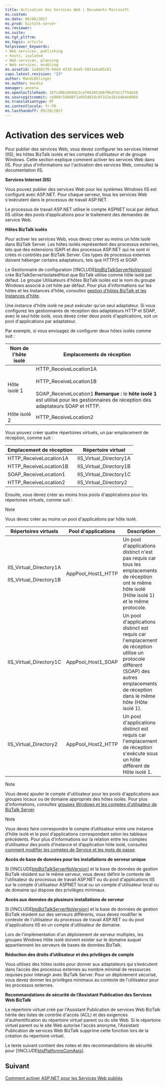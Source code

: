 ```yaml
---
title: Activation des Services Web | Documents Microsoft
ms.custom: 
ms.date: 06/08/2017
ms.prod: biztalk-server
ms.reviewer: 
ms.suite: 
ms.tgt_pltfrm: 
ms.topic: article
helpviewer_keywords:
- Web services, publishing
- hosts, isolated
- Web services, planning
- Web services, enabling
ms.assetid: 2a4681f6-9ded-423d-baa5-5831e6a85c61
caps.latest.revision: "23"
author: MandiOhlinger
ms.author: mandia
manager: anneta
ms.openlocfilehash: 1b7cd0b1694422caf04285206f0bd7411ff5de20
ms.sourcegitcommit: cb908c540d8f1a692d01dc8f313e16cb4b4e696d
ms.translationtype: MT
ms.contentlocale: fr-FR
ms.lasthandoff: 09/20/2017
---
```

# <a name="enabling-web-services"></a>Activation des services web
Pour publier des services Web, vous devez configurer les services Internet (IIS), les hôtes BizTalk isolés et les comptes d'utilisateur et de groupe Windows. Cette section explique comment activer les services Web dans IIS. Pour plus d'informations sur l'activation des services Web, consultez la documentation IIS.  
  
 **Services Internet (IIS)**  
  
 Vous pouvez publier des services Web pour les systèmes Windows IIS est configuré avec ASP.NET. Pour chaque serveur, tous les services Web s'exécutent dans le processus de travail ASP.NET.  
  
 Le processus de travail ASP.NET utilise le compte ASPNET local par défaut. IIS utilise des pools d’applications pour le traitement des demandes de service Web.  
  
 **Hôtes BizTalk isolés**  
  
 Pour activer les services Web, vous devez créer au moins un hôte isolé dans BizTalk Server. Les hôtes isolés représentent des processus externes, tels que des extensions ISAPI et des processus ASP.NET qui ne sont ni créés ni contrôlés par BizTalk Server. Ces types de processus externes doivent héberger certains adaptateurs, tels que HTTP/S et SOAP.  
  
 Le Gestionnaire de configuration [!INCLUDE[btsBizTalkServerNoVersion](../includes/btsbiztalkservernoversion-md.md)] crée BizTalkServerIsolatedHost que BizTalk utilise comme hôte isolé par défaut. Le groupe Utilisateurs d'hôtes BizTalk isolés est le nom du groupe Windows associé à cet hôte par défaut. Pour plus d’informations sur les hôtes et les Instances d’hôte, consultez [gestion d’hôtes BizTalk et les Instances d’hôte](../core/managing-biztalk-hosts-and-host-instances.md).  
  
 Une instance d'hôte isolé ne peut exécuter qu'un seul adaptateur. Si vous configurez les gestionnaires de réception des adaptateurs HTTP et SOAP, avec le seul hôte isolé, vous devez créer deux pools d'applications, soit un pool d'applications par adaptateur.  
  
 Par exemple, si vous envisagez de configurer deux hôtes isolés comme suit :  
  
|Nom de l'hôte isolé|Emplacements de réception|  
|------------------------|-----------------------|  
|Hôte isolé 1|HTTP_ReceiveLocation1A<br /><br /> HTTP_ReceiveLocation1B<br /><br /> SOAP_ReceiveLocation1 **Remarque :** le **hôte isolé 1** est utilisé pour les gestionnaires de réception des adaptateurs SOAP et HTTP.|  
|Hôte isolé 2|HTTP_ReceiveLocation2|  
  
 Vous pouvez créer quatre répertoires virtuels, un par emplacement de réception, comme suit :  
  
|Emplacement de réception|Répertoire virtuel|  
|----------------------|-----------------------|  
|HTTP_ReceiveLocation1A|IIS_Virtual_Directory1A|  
|HTTP_ReceiveLocation1B|IIS_Virtual_Directory1B|  
|SOAP_ReceiveLocation1|IIS_Virtual_Directory1C|  
|HTTP_ReceiveLocation2|IIS_Virtual_Directory2|  
  
 Ensuite, vous devez créer au moins trois pools d'applications pour les répertoires virtuels, comme suit :  
  
> [!NOTE]
>  Vous devez créer au moins un pool d'applications par hôte isolé.  
  
|Répertoires virtuels|Pool d'applications| Description|  
|-------------------------|----------------------|-----------------|  
|IIS_Virtual_Directory1A<br /><br /> IIS_Virtual_Directory1B|AppPool_Host1_HTTP|Un pool d'applications distinct n'est pas requis car tous les emplacements de réception ont le même hôte isolé (Hôte isolé 1) et le même protocole.|  
|IIS_Virtual_Directory1C|AppPool_Host1_SOAP|Un pool d'applications distinct est requis car l'emplacement de réception utilise un protocole différent (SOAP) des autres emplacements de réception dans le même hôte (Hôte isolé 1).|  
|IIS_Virtual_Directory2|AppPool_Host2_HTTP|Un pool d'applications distinct est requis car l'emplacement de réception s'exécute sous un hôte différent de Hôte isolé 1.|  
  
> [!NOTE]
>  Vous devez ajouter le compte d'utilisateur pour les pools d'applications aux groupes locaux ou de domaine appropriés des hôtes isolés. Pour plus d’informations, consultez [groupes Windows et les comptes d’utilisateur de BizTalk Server](../core/windows-groups-and-user-accounts-in-biztalk-server.md).  
  
> [!NOTE]
>  Vous devez faire correspondre le compte d’utilisateur entre une instance d’hôte isolé et le pool d’applications correspondant selon les tableaux précédents. Pour plus d’informations sur la relation entre les comptes d’utilisateur des pools d’instance et d’application hôte isolé, consultez [comment modifier les comptes de Service et les mots de passe](../core/how-to-change-service-accounts-and-passwords.md).  
  
 **Accès de base de données pour les installations de serveur unique**  
  
 Si [!INCLUDE[btsBizTalkServerNoVersion](../includes/btsbiztalkservernoversion-md.md)] et la base de données de gestion BizTalk résident sur le même serveur, vous devez définir le contexte de l'utilisateur du processus de travail ASP.NET ou du pool d'applications IIS sur le compte d'utilisateur ASPNET local ou un compte d'utilisateur local ou de domaine qui dispose des privilèges minimaux.  
  
 **Accès aux données de plusieurs installations de serveur**  
  
 Si [!INCLUDE[btsBizTalkServerNoVersion](../includes/btsbiztalkservernoversion-md.md)] et la base de données de gestion BizTalk résident sur des serveurs différents, vous devez modifier le contexte de l'utilisateur du processus de travail ASP.NET ou du pool d'applications IIS en un compte d'utilisateur de domaine.  
  
 Lors de l'implémentation d'un déploiement de serveur multiples, les groupes Windows Hôte isolé doivent exister sur le domaine auquel appartiennent les serveurs de bases de données BizTalk.  
  
 **Réduction des droits d’utilisateur et des privilèges de compte**  
  
 Vous utilisez des hôtes isolés pour donner aux adaptateurs qui s’exécutent dans l’accès des processus externes au nombre minimal de ressources requises pour interagir avec BizTalk Server. Pour un déploiement sécurisé, vous devez donner les privilèges minimaux au contexte de l'utilisateur pour les processus externes.  
  
 **Recommandations de sécurité de l’Assistant Publication des Services Web BizTalk**  
  
 Le répertoire virtuel créé par l'Assistant Publication de services Web BizTalk hérite des listes de contrôle d'accès (ACL) et des exigences d'authentification du répertoire virtuel parent ou du site Web. Si le répertoire virtuel parent ou le site Web autorise l'accès anonyme, l'Assistant Publication de services Web BizTalk supprime cette fonction lors de la création du répertoire virtuel.  
  
 Le texte suivant contient des notes et des recommandations de sécurité pour [!INCLUDE[btsPlatformsComApis](../includes/btsplatformscomapis-md.md)].  
  
## <a name="next"></a>Suivant
  
[Comment activer ASP.NET pour les Services Web publiés](../core/how-to-enable-asp-net-4-0-for-published-web-services.md)